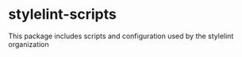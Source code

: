 # stylelint-scripts
This package includes scripts and configuration used by the stylelint organization 
